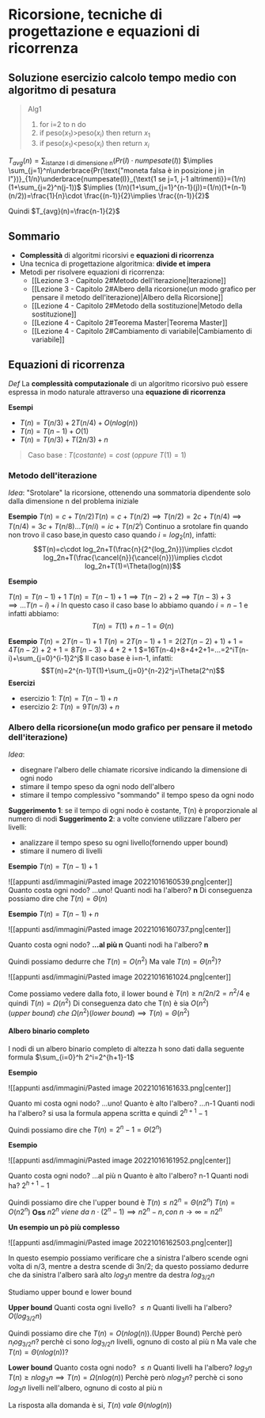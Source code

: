# Ricorsione, tecniche di progettazione e equazioni di ricorrenza

## Soluzione esercizio calcolo tempo medio con algoritmo di pesatura

>Alg1
>1. for i=2 to n do
>2. if peso($x_1$)>peso($x_i$) then return $x_1$
>3. if peso($x_1$)<peso($x_i$) then return $x_i$

$T_{avg}(n)=\sum_{\text{istanze I di dimensione n}}(Pr(I)\cdot numpesate(I))$
$\implies \sum_{j=1}^n\underbrace{Pr(\text{"moneta falsa è in posizione j in I"})}_{1/n}\underbrace{numpesate(I)}_{\text{1 se j=1, j-1 altrimenti}}=(1/n)(1+\sum_{j=2}^n(j-1))$
$\implies (1/n)(1+\sum_{j=1}^{n-1}(j))=(1/n)(1+(n-1)(n/2))=\frac{1}{n}\cdot \frac{(n-1)}{2}\implies \frac{(n-1)}{2}$ 

Quindi $T_{avg}(n)=\frac{n-1}{2}$ 

## Sommario
- **Complessità** di algoritmi ricorsivi e **equazioni di ricorrenza**
- Una tecnica di progettazione algoritmica: **divide et impera**
- Metodi per risolvere equazioni di ricorrenza:
	- [[Lezione 3 - Capitolo 2#Metodo dell'iterazione|Iterazione]]
	- [[Lezione 3 - Capitolo 2#Albero della ricorsione(un modo grafico per pensare il metodo dell'iterazione)|Albero della Ricorsione]]
	- [[Lezione 4 - Capitolo 2#Metodo della sostituzione|Metodo della sostituzione]]
	- [[Lezione 4 - Capitolo 2#Teorema Master|Teorema Master]]
	- [[Lezione 4 - Capitolo 2#Cambiamento di variabile|Cambiamento di variabile]]

## Equazioni di ricorrenza

_Def_
La **complessità computazionale** di un algoritmo ricorsivo può essere espressa in modo naturale attraverso una **equazione di ricorrenza**

**Esempi**
- $T(n)=T(n/3)+2T(n/4)+O(nlog(n))$ 
- $T(n)=T(n-1)+O(1)$
- $T(n)=T(n/3)+T(2n/3)+n$

>Caso base : $T(costante)=cost\: (oppure\: T(1)=1)$

### Metodo dell'iterazione

_Idea_: "Srotolare" la ricorsione, ottenendo una sommatoria dipendente solo dalla dimensione n del problema iniziale

**Esempio**
$T(n)=c+T(n/2)$$T(n)=c+T(n/2)\implies T(n/2)=2c+T(n/4)\implies T(n/4)=3c+T(n/8)...T(n/i)=ic+T(n/2^i)$
Continuo a srotolare fin quando non trovo il caso base,in questo caso quando $i=log_2(n)$, infatti:
$$T(n)=c\cdot log_2n+T(\frac{n}{2^{log_2n}})\implies c\cdot log_2n+T(\frac{\cancel{n}}{\cancel{n}})\implies c\cdot log_2n+T(1)=\Theta(log(n))$$

**Esempio**

$T(n)=T(n-1)+1$
$T(n)=T(n-1)+1\implies T(n-2)+2\implies T(n-3)+3\implies ...T(n-i)+i$
In questo caso il caso base lo abbiamo quando $i=n-1$ e infatti abbiamo:
$$T(n)=T(1)+n-1=\Theta(n)$$

**Esempio**
$T(n)=2T(n-1)+1$
$T(n)=2T(n-1)+1=2(2T(n-2)+1)+1=4T(n-2)+2+1=8T(n-3)+4+2+1$
$=16T(n-4)+8+4+2+1=...=2^iT(n-i)+\sum_{j=0}^{i-1}2^j$
Il caso base è i=n-1, infatti:
$$T(n)=2^{n-1}T(1)+\sum_{j=0}^{n-2}2^j=\Theta(2^n)$$
**Esercizi**
- esercizio 1: $T(n)=T(n-1)+n$
- esercizio 2: $T(n)=9T(n/3)+n$

### Albero della ricorsione(un modo grafico per pensare il metodo dell'iterazione)

_Idea_:
- disegnare l'albero delle chiamate ricorsive indicando la dimensione di ogni nodo
- stimare il tempo speso da ogni nodo dell'albero
- stimare il tempo complessivo "sommando" il tempo speso da ogni nodo

**Suggerimento 1**: se il tempo di ogni nodo è costante, T(n) è proporzionale al numero di nodi
**Suggerimento 2**: a volte conviene utilizzare l'albero per livelli:
- analizzare il tempo speso su ogni livello(fornendo upper bound)
- stimare il numero di livelli

**Esempio**
$T(n)=T(n-1)+1$

![[appunti asd/immagini/Pasted image 20221016160539.png|center]]
Quanto costa ogni nodo? ...uno!
Quanti nodi ha l'albero? **n**
Di conseguenza possiamo dire che $T(n)=\Theta(n)$

**Esempio**
$T(n)=T(n-1)+n$

![[appunti asd/immagini/Pasted image 20221016160737.png|center]]

Quanto costa ogni nodo? **...al più n**
Quanti nodi ha l'albero? **n**

Quindi possiamo dedurre che $T(n)=O(n^2)$
Ma vale $T(n)=\Theta(n^2)$?

![[appunti asd/immagini/Pasted image 20221016161024.png|center]]

Come possiamo vedere dalla foto, il lower bound è $T(n)\geq n/2n/2=n^2/4$ e quindi $T(n)=\Omega(n^2)$
Di conseguenza dato che T(n) è sia $O(n^2)(upper\:bound)\:che\:\Omega(n^2)(lower\:bound)\implies T(n)=\Theta(n^2)$ 

#### Albero binario completo

I nodi di un albero binario completo di altezza h sono dati dalla seguente formula $\sum_{i=0}^h 2^i=2^{h+1}-1$ 

**Esempio**

![[appunti asd/immagini/Pasted image 20221016161633.png|center]]

Quanto mi costa ogni nodo? ...uno!
Quanto è alto l'albero? ...n-1
Quanti nodi ha l'albero? si usa la formula appena scritta e quindi $2^{h+1}-1$

Quindi possiamo dire che $T(n)=2^n-1=\Theta(2^n)$

**Esempio**

![[appunti asd/immagini/Pasted image 20221016161952.png|center]]

Quanto costa ogni nodo? ...al più n
Quanto è alto l'albero? n-1
Quanti nodi ha? $2^{h+1}-1$

Quindi possiamo dire che l'upper bound è $T(n)\leq n2^n=\Theta(n2^n)$ 
$T(n)=O(n2^n)$
**Oss** $n2^n\:viene\:da\:n\cdot(2^n-1)\implies n2^n-n,con\:n\to\infty = n2^n$ 

**Un esempio un pò più complesso**

![[appunti asd/immagini/Pasted image 20221016162503.png|center]]

In questo esempio possiamo verificare che a sinistra l'albero scende ogni volta di n/3, mentre a destra scende di 3n/2; da questo possiamo dedurre che da sinistra l'albero sarà alto $log_3n$ mentre da destra $log_{3/2}n$

Studiamo upper bound e lower bound

**Upper bound**
Quanti costa ogni livello? $\leq n$ 
Quanti livelli ha l'albero? $O(log_{3/2}n)$

Quindi possiamo dire che $T(n)=O(nlog(n))$.(Upper Bound)
Perchè però $n_log_{3/2}n$? perchè ci sono $log_{3/2}n$ livelli, ognuno di costo al più n
Ma vale che $T(n)=\Theta(nlog(n))$?

**Lower bound**
Quanto costa ogni nodo? $\leq n$
Quanti livelli ha l'albero? $log_3n$
$T(n)\geq nlog_3n\implies T(n)=\Omega(nlog(n))$ 
Perchè però $nlog_3n$? perchè ci sono $log_3n$ livelli nell'albero, ognuno di costo al più n

La risposta alla domanda è si, $T(n)\:vale\:\Theta(nlog(n))$ 